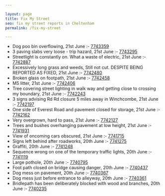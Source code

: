 ```yaml
---

layout: page
title: Fix My Street
seo: fix my street reports in Cheltenham
permalink: /fix-my-street

---
```


<!-- fix_marker starts -->

- Dog poo bin overflowing, 21st June :- [7743359](https://www.fixmystreet.com/report/7743359)
- 3 paving slabs very loose - trip hazard, 21st June :- [7743295](https://www.fixmystreet.com/report/7743295)
- Streetlight is constantly on. What a waste of electric, 21st June :- [7742887](https://www.fixmystreet.com/report/7742887)
- Excessively long grass and weeds, Still not cut. DESPITE BEING REPORTED AS FIXED, 21st June :- [7742480](https://www.fixmystreet.com/report/7742480)
- Broken glass on footpath, 21st June :- [7742458](https://www.fixmystreet.com/report/7742458)
- M5 litter, 21st June :- [7742406](https://www.fixmystreet.com/report/7742406)
- Tree covering street lighting in walk way and getting close to crossing my boundary, 21st June :- [7742243](https://www.fixmystreet.com/report/7742243)
- 3 signs advising Rd Rd closure 5 miles away in Winchcombe, 21st June :- [7742197](https://www.fixmystreet.com/report/7742197)
- One side of Everest Road and pavement closed for storage, 21st June :- [7742162](https://www.fixmystreet.com/report/7742162)
- Very overgrown, hard to pass, 21st June :- [7742127](https://www.fixmystreet.com/report/7742127)
- Trees and bushes overhanging pavement at low height, 21st June :- [7741931](https://www.fixmystreet.com/report/7741931)
- View of oncoming cars obscured, 21st June :- [7741715](https://www.fixmystreet.com/report/7741715)
- Signs left behind after roadworks, 20th June :- [7741275](https://www.fixmystreet.com/report/7741275)
- Graffiti, 20th June :- [7741248](https://www.fixmystreet.com/report/7741248)
- Sequence wrong on one of the temporary traffic lights, 20th June :- [7741119](https://www.fixmystreet.com/report/7741119)
- Large pothole, 20th June :- [7740795](https://www.fixmystreet.com/report/7740795)
- Foot path closed on bridge causing danger, 20th June :- [7740437](https://www.fixmystreet.com/report/7740437)
- Dog mess on pavement, 20th June :- [7740367](https://www.fixmystreet.com/report/7740367)
- Dog mess just before entrance to alleyway, 20th June :- [7740361](https://www.fixmystreet.com/report/7740361)
- Bridlepath has been deliberately blocked with wood and branches, 20th June :- [7740235](https://www.fixmystreet.com/report/7740235)

<!-- fix_marker ends -->